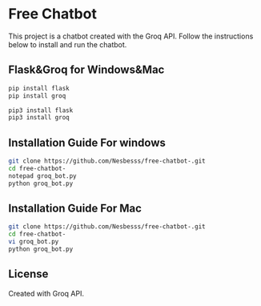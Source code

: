 # Free Chatbot

This project is a chatbot created with the Groq API. Follow the instructions below to install and run the chatbot.



## Flask&Groq for Windows&Mac
```sh
pip install flask
pip install groq
```
```sh
pip3 install flask
pip3 install groq
```
## Installation Guide For windows 

```sh
git clone https://github.com/Nesbesss/free-chatbot-.git 
cd free-chatbot-
notepad groq_bot.py
python groq_bot.py
```

## Installation Guide For Mac
```sh 
git clone https://github.com/Nesbesss/free-chatbot-.git
cd free-chatbot-
vi groq_bot.py
python groq_bot.py
```

## License

Created with Groq API.

